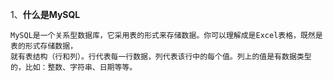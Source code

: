 1、**什么是MySQL**

```
MySQL是一个关系型数据库，它采用表的形式来存储数据。你可以理解成是Excel表格，既然是表的形式存储数据，
就有表结构（行和列）。行代表每一行数据，列代表该行中的每个值。列上的值是有数据类型的，比如：整数、字符串、日期等等。
```